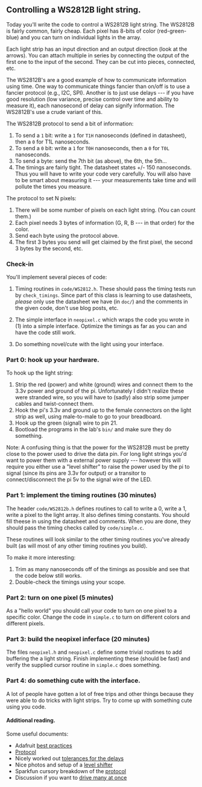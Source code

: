 ## Controlling a  WS2812B light string.

Today you'll write the code to control a WS2812B light string.
The WS2812B is fairly common, fairly cheap.  Each pixel has 8-bits of
color (red-green-blue) and you can turn on individual lights in the array.

Each light strip has an input direction and an output direction (look
at the arrows).  You can attach multiple in series by connecting the
output of the first one to the input of the second.  They can be cut
into pieces, connected, etc.

The WS2812B's are a good example of how to communicate information
using time.  One way to communicate things fancier than on/off is to use
a fancier protocol (e.g., I2C, SPI).  Another is to just use delays ---
if you have good resolution (low variance, precise control over time and
ability to measure it), each nanosecond of delay can signify information.
The WS2812B's use a crude variant of this.

The WS2812B protocol to send a bit of information:
  1. To send a `1` bit: write a `1` for `T1H` nanoseconds (defined in datasheet), then a `0`
     for T1L nanoseconds.
  2. To send a `0` bit: write a `1` for `T0H` nanoseconds, then a `0` for `T0L` nanoseconds.
  3. To send a byte: send the 7th bit (as above), the 6th, the 5th...
  4. The timings are fairly tight.  The datasheet states +/- 150 nanoseconds.  Thus
     you will have to write your code very carefully.  You will also have to be 
     smart about measuring it --- your measurements take time and will pollute the 
     times you measure.

The protocol to set N pixels:
  1. There will be some number of pixels on each light string.  (You can count them.)
  2. Each pixel needs 3 bytes of information (G, R, B --- in that order) for the 
     color.
  3. Send each byte using the protocol above.
  4. The first 3 bytes you send will get claimed by the first pixel, the second 3
     bytes by the second, etc.

### Check-in


You'll implement several pieces of code:

  1. Timing routines in `code/WS2812.h`.  These should pass the timing
     tests run by `check_timings`.   Since part of this class is learning
     to use datasheets, *please* only use the datasheet we have (in
     `doc/`) and the comments in the given code, don't use blog posts,
     etc.

  2. The simple interface in `neopixel.c` which
     wraps the code you wrote in (1) into a simple interface.  Optimize
     the timings as far as you can and have the code still work.

  3. Do something novel/cute with the light using your interface.

###  Part 0: hook up your hardware.

To hook up the light string:
   1. Strip the red (power) and white (ground) wires and connect them
      to the 3.3v power and ground of the pi.  Unfortunately I didn't realize these
      were stranded wire, so you will have to (sadly) also strip some jumper cables and
      twist-connect them.
   2. Hook the pi's 3.3v and ground up to the female connectors on the light strip as well,
      using male-to-male to go to your breadboard.
   3. Hook up the green (signal) wire to pin 21.
   4. Bootload the programs in the lab's `bin/` and make sure they do something. 

Note: A confusing thing is that the power for the WS2812B must be pretty
close to the power used to drive the data pin.  For long light strings
you'd want to power them with a external power supply --- however this
will require you either use a "level shifter" to raise the power used
by the pi to signal (since its pins are 3.3v for output) or a transitor
to connect/disconnect the pi 5v to the signal wire of the LED.

### Part 1: implement the timing routines  (30 minutes)

The header `code/WS2812b.h` defines routines to call to write a 0, write a 1,
write a pixel to the light array.  It also defines timing constants.
You should fill theese in using the datasheet and comments.  When you
are done, they should pass the timing checks called by `code/simple.c`.

These routines will look similar to the other timing routines you've
already built (as will most of any other timing routines you build).

To make it more interesting:
  1. Trim as many nanoseconds off of the timings as possible and see that the 
     code below still works.
  2. Double-check the timings using your scope.

### Part 2: turn on one pixel (5 minutes)

As a "hello world" you should call your code to turn on one pixel to
a specific color.  Change the code in `simple.c` to turn on different
colors and different pixels.

### Part 3: build the neopixel inferface (20 minutes)

The files `neopixel.h` and `neopixel.c` define some trivial routines to add
buffering the a light string.  Finish implementing these (should be fast)
and verify the supplied cursor routine in `simple.c` does something.


### Part 4: do something cute with the interface.

A lot of people have gotten a lot of free trips and other things because
they were able to do tricks with light strips.   Try to come up with
something cute using you code.

#### Additional reading.


Some useful documents:
  * Adafruit [best practices](https://learn.adafruit.com/adafruit-neopixel-uberguide/best-practices)
  * [Protocol](https://developer.electricimp.com/resources/neopixels)
  * Nicely worked out [tolerances for the delays](https://wp.josh.com/2014/05/13/ws2812-neopixels-are-not-so-finicky-once-you-get-to-know-them/)
  * Nice photos and setup of a [level shifter](https://learn.adafruit.com/neopixel-levelshifter/shifting-levels)
  * Sparkfun cursory breakdown of the [protocol](https://learn.sparkfun.com/tutorials/ws2812-breakout-hookup-guide)
  * Discussion if you want to [drive many at once](https://learn.adafruit.com/adafruit-neopixel-uberguide/basic-connections)
